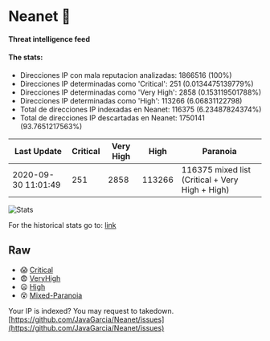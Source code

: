 # Neanet :hocho:
#### Threat intelligence feed
#### The stats:

- Direcciones IP con mala reputacion analizadas: 1866516 (100%)
- Direcciones IP determinadas como 'Critical':  251 (0.0134475139779%)
- Direcciones IP determinadas como 'Very High':  2858 (0.153119501788%)
- Direcciones IP determinadas como 'High':  113266 (6.06831122798)
- Total de direcciones IP indexadas en Neanet:  116375 (6.23487824374%)
- Total de direcciones IP descartadas en Neanet:  1750141 (93.7651217563%)

| Last Update | Critical | Very High | High | Paranoia |
| --- | --- | --- | --- | --- |
| 2020-09-30 11:01:49 | 251 | 2858 | 113266 | 116375 mixed list (Critical + Very High + High)|

![Stats](https://docs.google.com/spreadsheets/d/e/2PACX-1vSnaNMIXVabIpDJjufMlzH7poXnshF3mgd8Is1g9ytUEzVsP5my4Trn8f-xkoLLQ38xpL3HtmUexLo6/pubchart?oid=501124687&format=image)

For the historical stats go to: [link](/stats.csv)
## Raw
- :scream: [Critical](https://raw.githubusercontent.com/JavaGarcia/Neanet/master/blacklists/neanet_critical.txt)
- :fearful: [VeryHigh](https://raw.githubusercontent.com/JavaGarcia/Neanet/master/blacklists/neanet_veryHigh.txtt)
- :frowning: [High](https://raw.githubusercontent.com/JavaGarcia/Neanet/master/blacklists/neanet_high.txt)
- :dizzy_face: [Mixed-Paranoia](https://raw.githubusercontent.com/JavaGarcia/Neanet/master/blacklists/neanet_all.txt)


Your IP is indexed? You may request to takedown. [https://github.com/JavaGarcia/Neanet/issues](https://github.com/JavaGarcia/Neanet/issues)




























































































































































































































































































































































































































































































































































































































































































































































































































































































































































































































































































































































